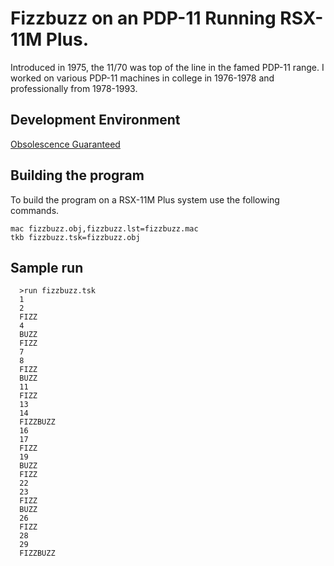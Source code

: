 # Fizzbuzz on an PDP-11 Running RSX-11M Plus. #
Introduced in 1975, the 11/70 was top of the line in the famed PDP-11 range.
I worked on various PDP-11 machines in college in 1976-1978 and professionally from 1978-1993.


## Development Environment ##

[Obsolescence Guaranteed](https://obsolescence.wixsite.com/obsolescence/pidp-11)

## Building the program ##

To build the program on a RSX-11M Plus system use the following commands.

    mac fizzbuzz.obj,fizzbuzz.lst=fizzbuzz.mac
    tkb fizzbuzz.tsk=fizzbuzz.obj
	
	
## Sample run ##

	  >run fizzbuzz.tsk
	  1
	  2
	  FIZZ
	  4
	  BUZZ
	  FIZZ
	  7
	  8
	  FIZZ
	  BUZZ
	  11
	  FIZZ
	  13
	  14
	  FIZZBUZZ
	  16
	  17
	  FIZZ
	  19
	  BUZZ
	  FIZZ
	  22
	  23
	  FIZZ
	  BUZZ
	  26
	  FIZZ
	  28
	  29
	  FIZZBUZZ
	
